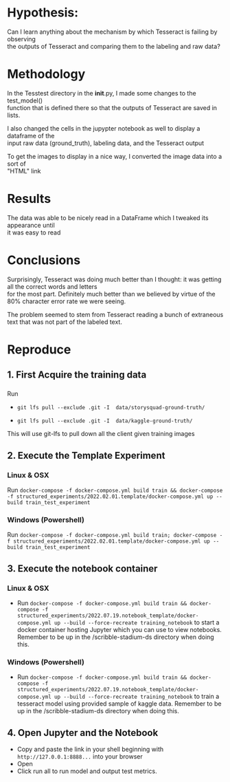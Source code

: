 <!--DESC Template folder to use for experiments-->
 # Hypothesis:

Can I learn anything about the mechanism by which Tesseract is failing by observing \
the outputs of Tesseract and comparing them to the labeling and raw data?

# Methodology

In the Tesstest directory in the __init__.py, I made some changes to the test_model() \
function that is defined there so that the outputs of Tesseract are saved in lists.

I also changed the cells in the jupypter notebook as well to display a dataframe of the \
input raw data (ground_truth), labeling data, and the Tesseract output

To get the images to display in a nice way, I converted the image data into a sort of \
"HTML" link
# Results

The data was able to be nicely read in a DataFrame which I tweaked its appearance until \
it was easy to read

# Conclusions

Surprisingly, Tesseract was doing much better than I thought: it was getting all the correct words and letters\
for the most part.  Definitely much better than we believed by virtue of the 80% character error rate we were seeing.

The problem seemed to stem from Tesseract reading a bunch of extraneous text that was not part of the labeled text.


# Reproduce
## 1. First Acquire the training data
### 
Run
- `git lfs pull --exclude .git -I  data/storysquad-ground-truth/`

- `git lfs pull --exclude .git -I  data/kaggle-ground-truth/`

This will use git-lfs to pull down all the client given training images

## 2. Execute the Template Experiment
### Linux & OSX
Run `docker-compose -f docker-compose.yml build train && docker-compose -f structured_experiments/2022.02.01.template/docker-compose.yml up --build train_test_experiment`

### Windows (Powershell)
Run `docker-compose -f docker-compose.yml build train; docker-compose -f structured_experiments/2022.02.01.template/docker-compose.yml up --build train_test_experiment`
## 3. Execute the notebook container
### Linux & OSX
- Run `docker-compose -f docker-compose.yml build train && docker-compose -f structured_experiments/2022.07.19.notebook_template/docker-compose.yml up --build --force-recreate training_notebook` to start a docker container hosting Jupyter which you can use to view notebooks. Remember to be up in the /scribble-stadium-ds directory when doing this.

### Windows (Powershell)

- Run `docker-compose -f docker-compose.yml build train && docker-compose -f structured_experiments/2022.07.19.notebook_template/docker-compose.yml up --build --force-recreate training_notebook` to train a tesseract model using provided sample of kaggle data. Remember to be up in the /scribble-stadium-ds directory when doing this.

## 4. Open Jupyter and the Notebook

* Copy and paste the link in your shell beginning with `http://127.0.0.1:8888...` into your browser
* Open 
* Click run all to run model and output test metrics. 